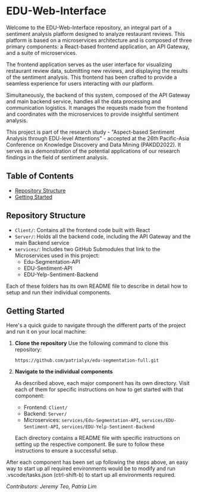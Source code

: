# EDU-Web-Interface

Welcome to the EDU-Web-Interface repository, an integral part of a sentiment analysis platform designed to analyze restaurant reviews. This platform is based on a microservices architecture and is composed of three primary components: a React-based frontend application, an API Gateway, and a suite of microservices.

The frontend application serves as the user interface for visualizing restaurant review data, submitting new reviews, and displaying the results of the sentiment analysis. This frontend has been crafted to provide a seamless experience for users interacting with our platform.

Simultaneously, the backend of this system, composed of the API Gateway and main backend service, handles all the data processing and communication logistics. It manages the requests made from the frontend and coordinates with the microservices to provide insightful sentiment analysis.

This project is part of the research study - "Aspect-based Sentiment Analysis through EDU-level Attentions" - accepted at the 26th Pacific-Asia Conference on Knowledge Discovery and Data Mining (PAKDD2022). It serves as a demonstration of the potential applications of our research findings in the field of sentiment analysis.

## Table of Contents
- [Repository Structure](#repository-structure)
- [Getting Started](#getting-started)

## Repository Structure
- `Client/`: Contains all the frontend code built with React
- `Server/`: Holds all the backend code, including the API Gateway and the main Backend service
- `services/`: Includes two GitHub Submodules that link to the Microservices used in this project:
    - Edu-Segmentation-API
    - EDU-Sentiment-API
    - EDU-Yelp-Sentiment-Backend
    
Each of these folders has its own README file to describe in detail how to setup and run their individual components.

## Getting Started

Here's a quick guide to navigate through the different parts of the project and run it on your local machine:

1. **Clone the repository**
   Use the following command to clone this repository:
    ```
    https://github.com/patrialyx/edu-segmentation-full.git

    ```

2. **Navigate to the individual components** 
   
    As described above, each major component has its own directory. Visit each of them for specific instructions on how to get started with that component:

    - Frontend: `Client/`
    - Backend: `Server/`
    - Microservices: `services/Edu-Segmentation-API`, `services/EDU-Sentiment-API`, `services/EDU-Yelp-Sentiment-Backend`
    
    Each directory contains a README file with specific instructions on setting up the respective component. Be sure to follow these        instructions to ensure a successful setup.

After each component has been set up following the steps above, an easy way to start up all required environments would be to modify and run .vscode/tasks.json (ctrl-shift-b) to start up all environments required.

<em>Contributors: Jeremy Teo, Patria Lim